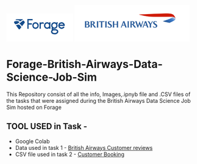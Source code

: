<p>
<img src="https://github.com/ADVAIT135/Forage-British-Airways-Data-Science-Job-Sim/blob/main/Forage.PNG?raw=true" alt="Forage" >
<img src="https://github.com/ADVAIT135/Forage-British-Airways-Data-Science-Job-Sim/blob/main/British%20Airways.PNG?raw=true" alt="British Airways" >
</p>


# Forage-British-Airways-Data-Science-Job-Sim
This Repository consist of all the info, Images,.ipnyb file and .CSV files of the tasks that were assigned during the British Airways Data Science Job Sim hosted on Forage

## TOOL USED in Task -
* Google Colab
* Data used in task 1 - [British Airways Customer reviews](https://www.airlinequality.com/airline-reviews/british-airways)
* CSV file used in task 2 - [Customer Booking](https://github.com/SanjanaPushpita/Forage-British-Airways-Data-Science-Job-Sim/blob/main/TASK%202/customer_booking.csv)
